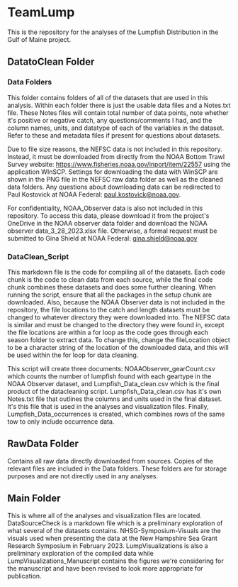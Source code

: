 # TeamLump

This is the repository for the analyses of the Lumpfish Distribution in the Gulf of Maine project. 

## DatatoClean Folder

### Data Folders

This folder contains folders of all of the datasets that are used in this analysis. Within each folder there is just the usable data files and a Notes.txt file. These Notes files will contain total number of data points, note whether it's positive or negative catch, any questions/comments I had, and the column names, units, and datatype of each of the variables in the dataset. Refer to these and metadata files if present for questions about datasets.

Due to file size reasons, the NEFSC data is not included in this repository. Instead, it must be downloaded from directly from the NOAA Bottom Trawl Survey website: https://www.fisheries.noaa.gov/inport/item/22557 using the application WInSCP. Settings for downloading the data with WinSCP are shown in the PNG file in the NEFSC raw data folder as well as the cleaned data folders. Any questions about downloading data can be redirected to Paul Kostovick at NOAA Federal: paul.kostovick@noaa.gov.

For confidentiality, NOAA_Observer data is also not included in this repository. To access this data, please download it from the project's OneDrive in the NOAA observer data folder and download the NOAA observer data_3_28_2023.xlsx file. Otherwise, a formal request must be submitted to Gina Shield at NOAA Federal: gina.shield@noaa.gov

### DataClean_Script

This markdown file is the code for compiling all of the datasets. Each code chunk is the code to clean data from each source, while the final code chunk combines these datasets and does some further cleaning. When running the script, ensure that all the packages in the setup chunk are downloaded. Also, because the NOAA Observer data is not included in the repository, the file locations to the catch and length datasets must be changed to whatever directory they were downloaded into. The NEFSC data is similar and must be changed to the directory they were found in, except the file locations are within a for loop as the code goes through each season folder to extract data. To change this, change the fileLocation object to be a character string of the location of the downloaded data, and this will be used within the for loop for data cleaning.

This script will create three documents: NOAAObserver_gearCount.csv which counts the number of lumpfish found with each geartype in the NOAA Observer dataset, and Lumpfish_Data_clean.csv which is the final product of the datacleaning script. Lumpfish_Data_clean.csv has it's own Notes.txt file that outlines the columns and units used in the final dataset. It's this file that is used in the analyses and visualization files. Finally, Lumpfish_Data_occurrences is created, which combines rows of the same tow to only include occurrence data.

## RawData Folder

Contains all raw data directly downloaded from sources. Copies of the relevant files are included in the Data folders. These folders are for storage purposes and are not directly used in any analyses.

## Main Folder

This is where all of the analyses and visualization files are located. DataSourceCheck is a markdown file which is a preliminary exploration of what several of the datasets contains. NHSG-Symposium-Visuals are the visuals used when presenting the data at the New Hampshire Sea Grant Research Symposium in February 2023. LumpVisualizations is also a preliminary exploration of the compiled data while LumpVisualizations_Manuscript contains the figures we're considering for the manuscript and have been revised to look more appropriate for publication. 